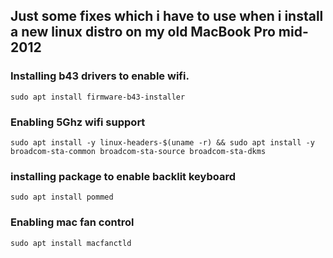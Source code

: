 ## Just some fixes which i have to use when i install a new linux distro on my old MacBook Pro mid-2012

### Installing b43 drivers to enable wifi.

```
sudo apt install firmware-b43-installer
```

### Enabling 5Ghz wifi support

```
sudo apt install -y linux-headers-$(uname -r) && sudo apt install -y broadcom-sta-common broadcom-sta-source broadcom-sta-dkms
```

### installing package to enable backlit keyboard

```
sudo apt install pommed
```

### Enabling mac fan control

```
sudo apt install macfanctld
```
